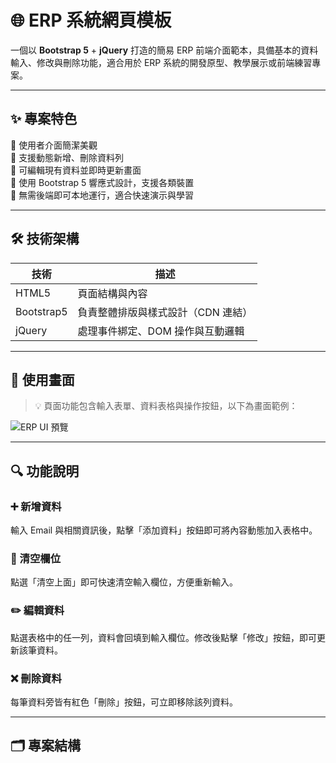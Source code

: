 # 🌐 ERP 系統網頁模板

一個以 **Bootstrap 5** + **jQuery** 打造的簡易 ERP 前端介面範本，具備基本的資料輸入、修改與刪除功能，適合用於 ERP 系統的開發原型、教學展示或前端練習專案。

---

## ✨ 專案特色

🔹 使用者介面簡潔美觀  
🔹 支援動態新增、刪除資料列  
🔹 可編輯現有資料並即時更新畫面  
🔹 使用 Bootstrap 5 響應式設計，支援各類裝置  
🔹 無需後端即可本地運行，適合快速演示與學習  

---

## 🛠️ 技術架構

| 技術       | 描述                                   |
|------------|----------------------------------------|
| HTML5      | 頁面結構與內容                         |
| Bootstrap5 | 負責整體排版與樣式設計（CDN 連結）     |
| jQuery     | 處理事件綁定、DOM 操作與互動邏輯       |

---

## 📸 使用畫面

> 💡 頁面功能包含輸入表單、資料表格與操作按鈕，以下為畫面範例：

![ERP UI 預覽](https://via.placeholder.com/900x450.png?text=ERP+Web+UI+Preview)

---

## 🔍 功能說明

### ➕ 新增資料  
輸入 Email 與相關資訊後，點擊「添加資料」按鈕即可將內容動態加入表格中。

### 🧽 清空欄位  
點選「清空上面」即可快速清空輸入欄位，方便重新輸入。

### ✏️ 編輯資料  
點選表格中的任一列，資料會回填到輸入欄位。修改後點擊「修改」按鈕，即可更新該筆資料。

### ❌ 刪除資料  
每筆資料旁皆有紅色「刪除」按鈕，可立即移除該列資料。

---

## 🗂️ 專案結構

